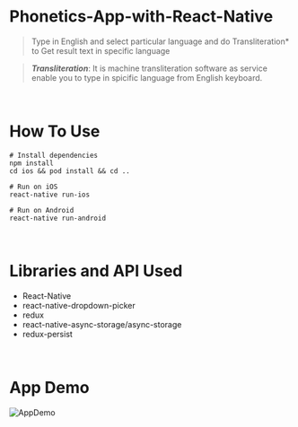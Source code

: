 # Phonetics-App-with-React-Native

> Type in English and select particular language and do Transliteration\* to Get result text in specific language

> **_Transliteration_**: It is machine transliteration software as service enable you to type in spicific language from English keyboard.

<br />

# How To Use

```
# Install dependencies
npm install
cd ios && pod install && cd ..

# Run on iOS
react-native run-ios

# Run on Android
react-native run-android
```

<br />

# Libraries and API Used

- React-Native
- react-native-dropdown-picker
- redux
- react-native-async-storage/async-storage
- redux-persist

<br />

# App Demo

![AppDemo](https://user-images.githubusercontent.com/62681943/167309651-48b93457-2823-445f-8d4a-8169e145c878.jpg)

<br />
